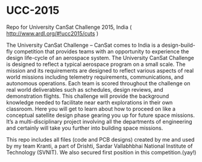 # UCC-2015
Repo for University CanSat Challenge 2015, India ( http://www.ardl.org/#!ucc2015/cuts ) 

The University CanSat Challenge – CanSat comes to India is a design-build-fly competition that provides teams with an opportunity to experience the design life-cycle of an aerospace system. The University CanSat Challenge is designed to reflect a typical aerospace program on a small scale. The mission and its requirements are designed to reflect various aspects of real world missions including telemetry requirements, communications, and autonomous operations. Each team is scored throughout the challenge on real world deliverables such as schedules, design reviews, and demonstration flights. This challenge will provide the background knowledge needed to facilitate near earth explorations in their own classroom. Here you will get to learn about how to proceed on like a conceptual satellite design phase gearing you up for future space missions. It’s a multi-disciplinary project involving all the departments of engineering and certainly will take you further into building space missions.

This repo includes all files (code and PCB designs) created by me and used by my team Kranti, a part of Drishti, Sardar Vallabhbhai National Institute of Technology (SVNIT). We also secured first position in this competition.(yay!)
